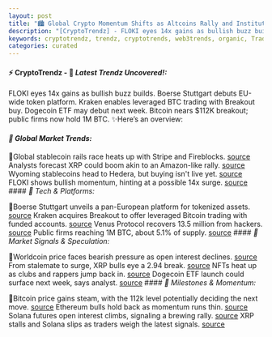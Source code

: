 ```yaml
---
layout: post
title: "🏙️ Global Crypto Momentum Shifts as Altcoins Rally and Institutions Build"
description: "[CryptoTrendz] - FLOKI eyes 14x gains as bullish buzz builds. Boerse Stuttgart debuts EU-wide token platform. Kraken enables leveraged BTC trading with Breakout buy. Dogecoin ETF may debut next week. Bitcoin nears $112K breakout; public firms now hold 1M BTC."
keywords: cryptotrendz, trendz, cryptotrends, web3trends, organic, Trading, Analyst, Ethereum, stablecoin, Bitcoin, assets, Market, BTC, XRP
categories: curated
---
```


#### ⚡ CryptoTrendz - 📌 *Latest Trendz Uncovered!:*

FLOKI eyes 14x gains as bullish buzz builds. Boerse Stuttgart debuts EU-wide token platform. Kraken enables leveraged BTC trading with Breakout buy. Dogecoin ETF may debut next week. Bitcoin nears $112K breakout; public firms now hold 1M BTC. ✨Here’s an overview:


#### *🔖 Global Market Trends:*  

🔹Global stablecoin rails race heats up with Stripe and Fireblocks. [source](https://s.avyag.com/r66s) Analysts forecast XRP could boom akin to an Amazon-like rally. [source](https://s.avyag.com/77k4) Wyoming stablecoins head to Hedera, but buying isn't live yet. [source](https://s.avyag.com/8nl1) FLOKI shows bullish momentum, hinting at a possible 14x surge. [source](https://s.avyag.com/wfnu) #### *🔖 Tech & Platforms:*  

🔹Boerse Stuttgart unveils a pan-European platform for tokenized assets. [source](https://s.avyag.com/btvn) Kraken acquires Breakout to offer leveraged Bitcoin trading with funded accounts. [source](https://s.avyag.com/urpe) Venus Protocol recovers 13.5 million from hackers. [source](https://s.avyag.com/9aij) Public firms reaching 1M BTC, about 5.1% of supply. [source](https://s.avyag.com/tymf) #### *🔖 Market Signals & Speculation:*  

🔹Worldcoin price faces bearish pressure as open interest declines. [source](https://s.avyag.com/30ye) From stalemate to surge, XRP bulls eye a 2.94 break. [source](https://s.avyag.com/w1lx) NFTs heat up as clubs and rappers jump back in. [source](https://s.avyag.com/2eh0) Dogecoin ETF launch could surface next week, says analyst. [source](https://s.avyag.com/l8yw) #### *🔖 Milestones & Momentum:*  

🔹Bitcoin price gains steam, with the 112k level potentially deciding the next move. [source](https://s.avyag.com/8r4e) Ethereum bulls hold back as momentum runs thin. [source](https://s.avyag.com/0pvb) Solana futures open interest climbs, signaling a brewing rally. [source](https://s.avyag.com/llsb) XRP stalls and Solana slips as traders weigh the latest signals. [source](https://s.avyag.com/x8d1)